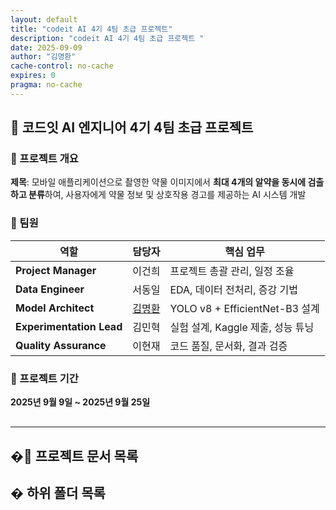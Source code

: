```yaml
---
layout: default
title: "codeit AI 4기 4팀 초급 프로젝트"
description: "codeit AI 4기 4팀 초급 프로젝트 "
date: 2025-09-09
author: "김명환"
cache-control: no-cache
expires: 0
pragma: no-cache
---
```


## 🏥 코드잇 AI 엔지니어 4기 4팀 초급 프로젝트

### 📱 프로젝트 개요
**제목**: 모바일 애플리케이션으로 촬영한 약물 이미지에서 **최대 4개의 알약을 동시에 검출하고 분류**하여, 사용자에게 약물 정보 및 상호작용 경고를 제공하는 AI 시스템 개발

### 👥 팀원

| 역할 | 담당자 | 핵심 업무 |
|------|--------|-----------|
| **Project Manager** | 이건희 | 프로젝트 총괄 관리, 일정 조율 |
| **Data Engineer** | 서동일 | EDA, 데이터 전처리, 증강 기법 |
| **Model Architect** | [김명환](https://c0z0c.github.io/) | YOLO v8 + EfficientNet-B3 설계 |
| **Experimentation Lead** | 김민혁 | 실험 설계, Kaggle 제출, 성능 튜닝 |
| **Quality Assurance** | 이현재 | 코드 품질, 문서화, 결과 검증 |


### 📅 프로젝트 기간
**2025년 9월 9일 ~ 2025년 9월 25일**

<hr style="margin: 30px 0;">

<script>

{% assign cur_dir = "/" %}
{% include cur_files.liquid %}

  var curDir = '{{- cur_file_dir -}}';
  var curFiles = {{- cur_files_json -}};

  var curPages = allPages.filter(page => {
    return page.dir === '/' || page.dir.startsWith('/md/');
  });  
  
  console.log('curDir:', curDir);
  console.log('curFiles:', curFiles);
  console.log('curPages:', curPages);

  curPages.forEach(page => {
    // curFiles에 같은 name과 path가 있는지 확인
    const exists = curFiles.some(file => file.name === page.name && file.path === page.path);

    if (!exists) {
      // 확장자 추출
      let extname = '';
      if (page.name && page.name.includes('.')) {
        extname = '.' + page.name.split('.').pop();
      }

      // basename 추출
      let basename = page.name ? page.name.replace(/\.[^/.]+$/, '') : '';

      // modified_time 처리 (page.date가 없으면 빈 문자열)
      let modified_time = page.date || '';

      // curFiles 포맷에 맞게 변환해서 추가
      curFiles.push({
        name: page.name || '',
        path: page.path || '',
        extname: extname,
        modified_time: modified_time,
        basename: basename,
        url: page.url || ''
      });
    }
  });


  curFiles.sort((a, b) => {
    // 파일명으로 한글/영문 구분하여 정렬
    if (!a.name) return 1;
    if (!b.name) return -1;
    return a.name.localeCompare(b.name, 'ko-KR', { numeric: true, caseFirst: 'lower' });
  });

  console.log('총 파일 수:', curFiles.length);
  console.log('파일 목록:', curFiles);

  var project_path = site.baseurl
  var project_url = `https://c0z0c.github.io${project_path}`
  var project_git_url = `https://github.com/c0z0c${project_path}/blob/${branch}/`
  var site_url = `https://c0z0c.github.io${project_path}${curDir}`
  var raw_url = `https://raw.githubusercontent.com/c0z0c${project_path}/alpha${curDir}`;
  var git_url = `https://github.com/c0z0c${project_path}/blob/${branch}/docs${curDir}`
  var colab_url = `https://colab.research.google.com/github/c0z0c${project_path}/blob/alpha${curDir}`;

  console.log('project_url:', project_url);
  console.log('project_git_url:', project_git_url);
  console.log('site_url:', site_url);
  console.log('raw_url:', raw_url);
  console.log('git_url:', raw_url);
  console.log('colab_url:', colab_url);


// 파일 아이콘 및 타입 결정 함수
  function getFileInfo(extname) {
    switch(extname.toLowerCase()) {
      case '.md':
        return { icon: '📝', type: 'Markdown 문서' };
      default:
        return { icon: '📄', type: '파일' };
    }
  }

// 파일 액션 버튼 생성 함수
  function getFileActions(file) {
    const fileName = file.name;
    const fileExt = file.extname.toLowerCase();
    const githubRawUrl = `${raw_url}${fileName}`;
    
    let actions = '';
    
    // Markdown 파일 처리
    if (fileExt === '.md' && fileName !== 'index.md') {
      const mdName = fileName.replace('.md', '');
      actions += `<a href="${site_url}md/${mdName}" class="file-action" title="렌더링된 페이지 보기">🌐</a>`;
      actions += `<a href="${git_url}md/${fileName}" class="file-action" title="GitHub에서 원본 보기" target="_blank">📖</a>`;
    } 
    // 기타 파일
    else {
      actions += `<a href="${git_url}${fileName}" class="file-action" title="GitHub에서 원본 보기" target="_blank">📖</a>`;
    }
    return actions;
  }

  // DOM이 로드된 후 파일 목록 렌더링
  document.addEventListener('DOMContentLoaded', function() {
    const fileGrid = document.querySelector('.file-grid');
    
    if (curFiles.length === 0) {
      fileGrid.innerHTML = `
        <div class="empty-message">
          <span class="empty-icon">📄</span>
          <h3>파일이 없습니다</h3>
          <p>현재 이 위치에는 완료된 미션 파일이 없습니다.</p>
        </div>
      `;
      return;
    }

    let html = '';
    curFiles.forEach(file => {
      if (file.name === 'index.md' || file.name === 'info.md') return;

      const fileInfo = getFileInfo(file.extname);
      const fileDate = file.modified_time ? new Date(file.modified_time).toLocaleDateString('ko-KR') : '';
      const actions = getFileActions(file);
      
      html += `
        <div class="file-item">
          <div class="file-icon">${fileInfo.icon}</div>
          <div class="file-info">
            <h4 class="file-name">${file.name}</h4>
            <p class="file-type">${fileInfo.type}</p>
            <p class="file-size">${fileDate}</p>
          </div>
          <div class="file-actions">
            ${actions}
          </div>
        </div>
      `;
    });
    
    fileGrid.innerHTML = html;
  });

{% include page_folders.html %}

</script>

<h2>�📖 프로젝트 문서 목록</h2>
<div class="file-grid">
  <!-- 파일 목록이 JavaScript로 동적 생성됩니다 -->
</div>

<h2>� 하위 폴더 목록</h2>
<div class="folder-grid">
  <!-- 폴더 목록이 JavaScript로 동적 생성됩니다 -->
</div>



